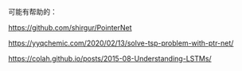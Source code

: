 可能有帮助的：

https://github.com/shirgur/PointerNet

https://yyqchemic.com/2020/02/13/solve-tsp-problem-with-ptr-net/

https://colah.github.io/posts/2015-08-Understanding-LSTMs/